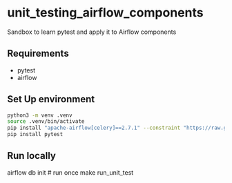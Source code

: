 # unit_testing_airflow_components
Sandbox to learn pytest and apply it to Airflow components

## Requirements 
- pytest
- airflow
## Set Up environment
```bash
python3 -m venv .venv                                                        
source .venv/bin/activate
pip install "apache-airflow[celery]==2.7.1" --constraint "https://raw.githubusercontent.com/apache/airflow/constraints-2.7.1/constraints-3.8.txt"
pip install pytest
```

## Run locally
airflow db init # run once
make run_unit_test
